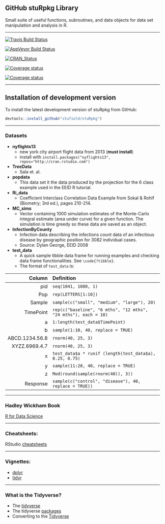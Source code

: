 GitHub stuRpkg Library
-----------
Small suite of useful functions, subroutines, and data objects for
data set manipulation and analysis in R.

-------------------------

[![Travis Build Status](https://travis-ci.org/stufield/stuRpkg.svg?branch=master)](https://travis-ci.org/stufield/stuRpkg)

[![AppVeyor Build Status](https://ci.appveyor.com/api/projects/status/github/stufield/stuRpkg?branch=master&svg=true)](https://ci.appveyor.com/project/stufield/stuRpkg)

[![CRAN_Status](http://www.r-pkg.org/badges/version/stuRpkg)](https://cran.r-project.org/package=stuRpkg)

[![Coverage status](http://codecov.io/github/stufield/stuRpkg/coverage.svg?branch=master)](http://codecov.io/github/stufield/stuRpkg?branch=master)

[![Coverage status](https://codecov.io/gh/klutometis/roxygen/branch/master/graph/badge.svg)](https://codecov.io/github/stufield/stuRpkg?branch=master)



-------------------------


## Installation of development version ##
To install the latest development version of stuRpkg from GitHub:
```r
devtools::install_github("stufield/stuRpkg")
```

-------------------------

### Datasets

* **nyflights13**
  + new york city airport flight data from 2013 (**must install**)
  + install with `install.packages("nyflights13", repos="http://cran.rstudio.com")`
* **TreeData**
  + Sala et. al.
* **popdata**
  + This data set it the data produced by the projection for
    the 6 class example used in the EEID R tutorial.
* **Ri_data**
  + Coefficient Interclass Correlation Data Example from Sokal & Rohlf
    (Biometry; 3rd ed.), pages 210-214.
* **MC_sims**
  + Vector containing 1000 simulation estimates of the 
    Monte-Carlo integral estimate (area under curve) for a 
    given function. The simulation is time greedy so these 
    data are saved as an object.
* **InfectionByCounty**
  + Infection data describing the infections count data of an infectious disease
    by geographic position for 3082 individual cases.
  + Source: Dylan George, EEID 2008
* **test_data**
  + A quick sample tibble data frame for running examples and 
    checking data frame functionalities. See `\code{?tibble}`.
  + The format of `test_data` is:

| Column          | Definition           |
| --------------: | :------------------- | 
| pid             | `seq(1041, 1080, 1)` |
| Pop             | `rep(LETTERS[1:10])` |
| Sample          | `sample(c("small", "medium", "large"), 20)` |
| TimePoint       | `rep(c("baseline", "6 mths", "12 mths", "24 mths"), each = 10)` |
| a               | `1:length(test_data$TimePoint)` |
| b               | `sample(1:10, 40, replace = TRUE)` |
| ABCD.1234.56.8  | `rnorm(40, 25, 3)` |
| XYZZ.6969.4.7   | `rnorm(40, 25, 3)` |
| x               | `test_data$a * runif (length(test_data$a), 0.25, 0.75)` |
| y               | `sample(11:20, 40, replace = TRUE)` |
| z               | `Mod(round(sample(rnorm(40)), 3))` |
| Response        | `sample(c("control", "disease"), 40, replace = TRUE))` |


-------------------------

### Hadley Wickham Book
[R for Data Science](http://r4ds.had.co.nz/)

-------------------------

### Cheatsheets:
RStudio [cheatsheets](https://www.rstudio.com/resources/cheatsheets/)

-------------------------

### Vignettes:
  * [dplyr](https://cran.r-project.org/web/packages/dplyr/vignettes/dplyr.html)
  * [tidyr](http://cran.r-project.org/web/packages/tidyr/vignettes/tidy-data.html)

-------------------------

### What is the Tidyverse?

  * The [tidyverse](https://www.tidyverse.org/)
  * The tidyverse [packages](https://www.tidyverse.org/packages/)
  * Converting to the [Tidyverse](http://www.significantdigits.org/2017/10/switching-from-base-r-to-tidyverse/)

